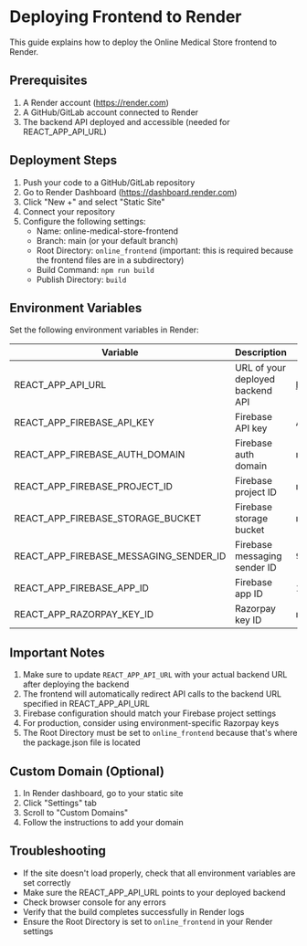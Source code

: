 # Deploying Frontend to Render

This guide explains how to deploy the Online Medical Store frontend to Render.

## Prerequisites

1. A Render account (https://render.com)
2. A GitHub/GitLab account connected to Render
3. The backend API deployed and accessible (needed for REACT_APP_API_URL)

## Deployment Steps

1. Push your code to a GitHub/GitLab repository
2. Go to Render Dashboard (https://dashboard.render.com)
3. Click "New +" and select "Static Site"
4. Connect your repository
5. Configure the following settings:
   - Name: online-medical-store-frontend
   - Branch: main (or your default branch)
   - Root Directory: `online_frontend` (important: this is required because the frontend files are in a subdirectory)
   - Build Command: `npm run build`
   - Publish Directory: `build`

## Environment Variables

Set the following environment variables in Render:

| Variable | Description | Example Value |
|----------|-------------|---------------|
| REACT_APP_API_URL | URL of your deployed backend API | https://your-backend.onrender.com |
| REACT_APP_FIREBASE_API_KEY | Firebase API key | AIzaSyAjj6Dnah51Dkvg9rYcdSEZbJlJVyw1DMM |
| REACT_APP_FIREBASE_AUTH_DOMAIN | Firebase auth domain | medihaven-78f6d.firebaseapp.com |
| REACT_APP_FIREBASE_PROJECT_ID | Firebase project ID | medihaven-78f6d |
| REACT_APP_FIREBASE_STORAGE_BUCKET | Firebase storage bucket | medihaven-78f6d.appspot.com |
| REACT_APP_FIREBASE_MESSAGING_SENDER_ID | Firebase messaging sender ID | 935058134424 |
| REACT_APP_FIREBASE_APP_ID | Firebase app ID | 1:935058134424:web:5a4af882d150f3ddea07ed |
| REACT_APP_RAZORPAY_KEY_ID | Razorpay key ID | rzp_test_RH9Kx0Ibt9neI6 |

## Important Notes

1. Make sure to update `REACT_APP_API_URL` with your actual backend URL after deploying the backend
2. The frontend will automatically redirect API calls to the backend URL specified in REACT_APP_API_URL
3. Firebase configuration should match your Firebase project settings
4. For production, consider using environment-specific Razorpay keys
5. The Root Directory must be set to `online_frontend` because that's where the package.json file is located

## Custom Domain (Optional)

1. In Render dashboard, go to your static site
2. Click "Settings" tab
3. Scroll to "Custom Domains"
4. Follow the instructions to add your domain

## Troubleshooting

- If the site doesn't load properly, check that all environment variables are set correctly
- Make sure the REACT_APP_API_URL points to your deployed backend
- Check browser console for any errors
- Verify that the build completes successfully in Render logs
- Ensure the Root Directory is set to `online_frontend` in your Render settings